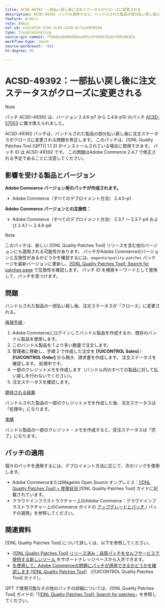 ```yaml
---
title: ACSD-49392：一部払い戻し後に注文ステータスがクローズに変更される
description: ACSD-49392 パッチを適用すると、バンドルされた製品の部分払い戻し後に注文ステータスがクローズに変わるAdobe Commerceの問題を修正できます。
feature: Orders
role: Admin
exl-id: e12cbf2d-219e-4cb5-a226-6c7ae4929549
type: Troubleshooting
source-git-commit: 7fdb02a6d89d50ea593c5fd99d78101f89198424
workflow-type: tm+mt
source-wordcount: '425'
ht-degree: 0%

---
```


# ACSD-49392：一部払い戻し後に注文ステータスがクローズに変更される

>[!NOTE]
>
>パッチ ACSD-49392 は、バージョン 2.4.6-p7 から 2.4.6-p10 のパッチ [ACSD-57003](https://experienceleague.adobe.com/ja/docs/commerce-operations/tools/quality-patches-tool/patches-available-in-qpt/v1-1-46/acsd-57003-order-status-changed-to-complete-instead-of-processing) に置き換えられました。

ACSD-49392 パッチは、バンドルされた製品の部分払い戻し後に注文ステータスがクローズに変更される問題を修正します。 このパッチは、[!DNL Quality Patches Tool (QPT)] 1.1.31 がインストールされている場合に使用できます。 パッチ ID は ACSD-49392 です。 この問題はAdobe Commerce 2.4.7 で修正される予定であることに注意してください。

## 影響を受ける製品とバージョン

**Adobe Commerce バージョン用のパッチが作成されます。**

* Adobe Commerce（すべてのデプロイメント方法） 2.4.5-p1

**Adobe Commerce バージョンとの互換性：**

* Adobe Commerce（すべてのデプロイメント方法） 2.3.7 ～ 2.3.7-p4 および 2.4.1 ～ 2.4.6-p6

>[!NOTE]
>
>このパッチは、新しい [!DNL Quality Patches Tool] リリースを含む他のバージョンにも適用される可能性があります。 パッチがAdobe Commerceのバージョンと互換性があるかどうかを確認するには、`magento/quality-patches` パッケージを最新バージョンに更新し、[[!DNL Quality Patches Tool]: Search for patches page](https://experienceleague.adobe.com/tools/commerce-quality-patches/index.html?lang=ja) で互換性を確認します。 パッチ ID を検索キーワードとして使用して、パッチを見つけます。

## 問題

バンドルされた製品の一部払い戻し後、注文ステータスが「クローズ」に変更される。

<u> 再現手順 </u>:

1. Adobe Commerceにログインしてバンドル製品を作成するか、既存のバンドル製品を使用します。
1. このバンドル製品を 1 より多い数量で注文します。
1. 管理者に移動し、手順 2 で作成した注文を **[!UICONTROL Sales]** / **[!UICONTROL Order]** から開き、請求書を作成します。 注文ステータスを確認します。 処理中です。
1. 一部のクレジットメモを作成します（バンドル内のすべての製品に対して払い戻しを行わないでください）。
1. 注文ステータスを確認します。

<u> 期待される結果 </u>

バンドルされた製品の一部のクレジットメモを作成した後、注文ステータスは「処理中」になります。

<u> 実績 </u>

バンドル製品の一部のクレジット・メモを作成すると、受注ステータスは「完了」になります。

## パッチの適用

個々のパッチを適用するには、デプロイメント方法に応じて、次のリンクを使用します。

* Adobe CommerceまたはMagento Open Source オンプレミス：[[!DNL Quality Patches Tool] > 使用状況 ](/help/tools/quality-patches-tool/usage.md) [!DNL Quality Patches Tool] ガイドに記載されています。
* クラウドインフラストラクチャー上のAdobe Commerce：クラウドインフラストラクチャー上のCommerce ガイドの [ アップグレードとパッチ ](https://experienceleague.adobe.com/docs/commerce-cloud-service/user-guide/develop/upgrade/apply-patches.html?lang=ja)/ パッチの適用」を参照してください。

## 関連資料

[!DNL Quality Patches Tool] について詳しくは、以下を参照してください。

* [[!DNL Quality Patches Tool]  リリース済み：品質パッチをセルフサービスで提供する新しいツール ](https://experienceleague.adobe.com/ja/docs/commerce-operations/tools/quality-patches-tool/quality-patches-tool-to-self-serve-quality-patches) をサポートナレッジベースから入手できます。
* [ を使用して、Adobe Commerceの問題にパッチが適用できるかどうかを確認します  [!DNL Quality Patches Tool]](/help/tools/quality-patches-tool/patches-available-in-qpt/check-patch-for-magento-issue-with-magento-quality-patches.md) （[!UICONTROL Quality Patches Tool] ガイド）。


QPT で使用可能なその他のパッチの詳細については、[!DNL Quality Patches Tool] ガイドの「[[!DNL Quality Patches Tool]: Search for patches](https://experienceleague.adobe.com/tools/commerce-quality-patches/index.html?lang=ja)」を参照してください。
